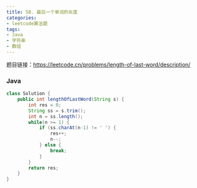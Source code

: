 ```yaml
---
title: 58. 最后一个单词的长度
categories:
- leetcode算法题
tags: 
- Java
- 字符串
- 数组
--- 
```


题目链接：https://leetcode.cn/problems/length-of-last-word/description/



### Java
``` Java
class Solution {
    public int lengthOfLastWord(String s) {
        int res = 0;
        String ss = s.trim();
        int n = ss.length();
        while(n >= 1) {
            if (ss.charAt(n-1) != ' ') {
                res++;
                n--;
            } else {
                break;
            }
        }
        return res;
    }
}
```